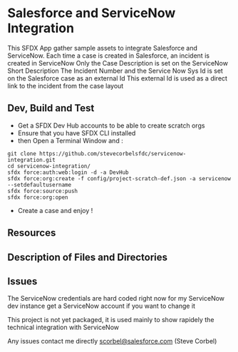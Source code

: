 # Salesforce and ServiceNow Integration

This SFDX App gather sample assets to integrate Salesforce and ServiceNow.
Each time a case is created in Salesforce, an incident is created in ServiceNow
Only the Case Description is set on the ServiceNow Short Description
The Incident Number and the Service Now Sys Id is set on the Salesforce case as an external Id
This external Id is used as a direct link to the incident from the case layout

## Dev, Build and Test
- Get a SFDX Dev Hub accounts to be able to create scratch orgs
- Ensure that you have SFDX CLI installed
- then Open a Terminal Window and :
```
git clone https://github.com/stevecorbelsfdc/servicenow-integration.git
cd servicenow-integration/
sfdx force:auth:web:login -d -a DevHub
sfdx force:org:create -f config/project-scratch-def.json -a servicenow --setdefaultusername
sfdx force:source:push
sfdx force:org:open
````

- Create a case and enjoy !

## Resources


## Description of Files and Directories


## Issues
The ServiceNow credentials are hard coded right now
for my ServiceNow dev instance 
get a ServiceNow account if you want to change it

This project is not yet packaged, it is used mainly to show rapidely the technical integration with ServiceNow 

Any issues contact me directly scorbel@salesforce.com (Steve Corbel)
